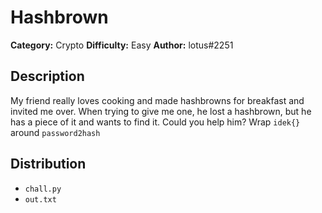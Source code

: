 # Hashbrown
**Category:** Crypto
**Difficulty:** Easy
**Author:** lotus#2251

## Description

My friend really loves cooking and made hashbrowns for breakfast and invited me over. When trying to give me one, he lost a hashbrown, but he has a piece of it and wants to find it. Could you help him?
Wrap `idek{}` around `password2hash` 
## Distribution

- `chall.py`
- `out.txt`